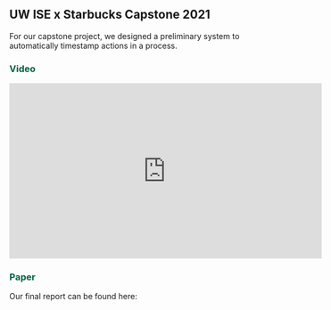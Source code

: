 ## UW ISE x Starbucks Capstone 2021 

For our capstone project, we designed a preliminary system to automatically timestamp actions in a process.

### <span style="color:#006241">Video</span>

<iframe width="560" height="315" align=center src="https://www.youtube.com/embed/2_aYM54F9uY" title="YouTube video player" frameborder="0" allow="accelerometer; autoplay; clipboard-write; encrypted-media; gyroscope; picture-in-picture" allowfullscreen></iframe>

### <span style="color:#006241">Paper</span>

Our final report can be found here:
